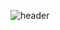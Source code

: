 ![header](https://capsule-render.vercel.app/api?type=waving&color=gradient&height=256&section=header&text=Hello%20World!&fontSize=75&animation=fadeIn&fontAlignY=38&desc=Welcome%descAlignY=51&descAlign=62)
